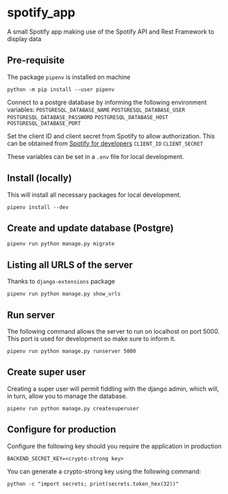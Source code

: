 # spotify_app
A small Spotify app making use of the Spotify API and Rest Framework to display data

## Pre-requisite
The package `pipenv` is installed on machine

```
python -m pip install --user pipenv
```

Connect to a postgre database by informing the following environment variables:
`POSTGRESQL_DATABASE_NAME`
`POSTGRESQL_DATABASE_USER`
`POSTGRESQL_DATABASE_PASSWORD`
`POSTGRESQL_DATABASE_HOST`
`POSTGRESQL_DATABASE_PORT`

Set the client ID and client secret from Spotify to allow authorization. This
can be obtained from [Spotify for developers](https://developer.spotify.com/)
`CLIENT_ID`
`CLIENT_SECRET`

These variables can be set in a `.env` file for local development.

## Install (locally)
This will install all necessary packages for local development.
```
pipenv install --dev
```

## Create and update database (Postgre)
```
pipenv run python manage.py migrate
```

## Listing all URLS of the server
Thanks to `django-extensions` package
```
pipenv run python manage.py show_urls
```

## Run server
The following command allows the server to run on localhost on port 5000.
This port is used for development so make sure to inform it.
```
pipenv run python manage.py runserver 5000
```

## Create super user
Creating a super user will permit fiddling with the django admin, which will,
in turn, allow you to manage the database.
```
pipenv run python manage.py createsuperuser
```

## Configure for production
Configure the following key should you require the application in production
```
BACKEND_SECRET_KEY=<crypto-strong key>
```

You can generate a crypto-strong key using the following command:
```
python -c "import secrets; print(secrets.token_hex(32))"
```
